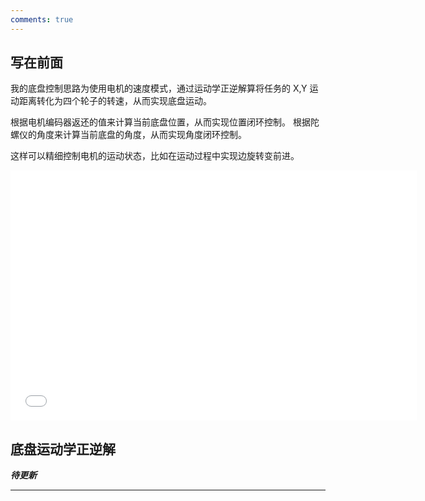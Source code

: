 ```yaml
---
comments: true
---
```


## 写在前面

我的底盘控制思路为使用电机的速度模式，通过运动学正逆解算将任务的 X,Y 运动距离转化为四个轮子的转速，从而实现底盘运动。

根据电机编码器返还的值来计算当前底盘位置，从而实现位置闭环控制。 根据陀螺仪的角度来计算当前底盘的角度，从而实现角度闭环控制。

这样可以精细控制电机的运动状态，比如在运动过程中实现边旋转变前进。

<iframe 
    src="//player.bilibili.com/player.html?isOutside=true&aid=114611470733256&bvid=BV1DD72z1Evy&cid=30278484419&p=1" 
    scrolling="no" 
    border="0" 
    frameborder="no" 
    framespacing="0" 
    allowfullscreen="true" 
    width="650" 
    height="400">
</iframe>

## 底盘运动学正逆解

___待更新___

___